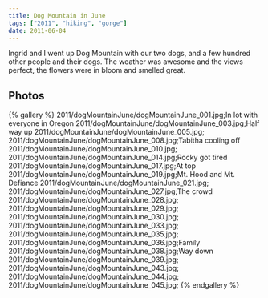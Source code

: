```yaml
---
title: Dog Mountain in June
tags: ["2011", "hiking", "gorge"]
date: 2011-06-04
---
```

Ingrid and I went up Dog Mountain with our two dogs, and a few hundred other people and their dogs.  The weather was awesome and the views perfect, the flowers were in bloom and smelled great.

<h2>Photos</h2>
{% gallery %} 
2011/dogMountainJune/dogMountainJune_001.jpg;In lot with everyone in Oregon
2011/dogMountainJune/dogMountainJune_003.jpg;Half way up
2011/dogMountainJune/dogMountainJune_005.jpg;
2011/dogMountainJune/dogMountainJune_008.jpg;Tabitha cooling off
2011/dogMountainJune/dogMountainJune_010.jpg;
2011/dogMountainJune/dogMountainJune_014.jpg;Rocky got tired
2011/dogMountainJune/dogMountainJune_017.jpg;At top
2011/dogMountainJune/dogMountainJune_019.jpg;Mt. Hood and Mt. Defiance
2011/dogMountainJune/dogMountainJune_021.jpg;
2011/dogMountainJune/dogMountainJune_027.jpg;The crowd
2011/dogMountainJune/dogMountainJune_028.jpg;
2011/dogMountainJune/dogMountainJune_029.jpg;
2011/dogMountainJune/dogMountainJune_030.jpg;
2011/dogMountainJune/dogMountainJune_033.jpg;
2011/dogMountainJune/dogMountainJune_035.jpg;
2011/dogMountainJune/dogMountainJune_036.jpg;Family
2011/dogMountainJune/dogMountainJune_038.jpg;Way down
2011/dogMountainJune/dogMountainJune_039.jpg;
2011/dogMountainJune/dogMountainJune_043.jpg;
2011/dogMountainJune/dogMountainJune_044.jpg;
2011/dogMountainJune/dogMountainJune_045.jpg;
{% endgallery %}
